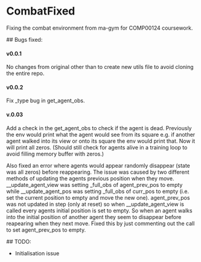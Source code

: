 # CombatFixed
Fixing the combat environment from ma-gym for COMP00124 coursework.

## Bugs fixed:

#### v0.0.1
No changes from original other than to create new utils file to avoid cloning the entire repo.

#### v0.0.2
Fix _type bug in get_agent_obs.

#### v.0.03
Add a check in the get_agent_obs to check if the agent is dead. Previously the env would print what the agent would see from its square e.g. if another agent walked into its view or onto its square the env would print that. Now it will print all zeros. (Should still check for agents alive in a training loop to avoid filling memory buffer with zeros.)

Also fixed an error where agents would appear randomly disappear (state was all zeros) before reappearing. The issue was caused by two different methods of updating the agents previous position when they move. __update_agent_view was setting _full_obs of agent_prev_pos to empty while __update_agent_pos was setting _full_obs of curr_pos to empty (i.e. set the current position to empty and move the new one). agent_prev_pos was not updated in step (only at reset) so when __update_agent_view is called every agents initial position is set to empty. So when an agent walks into the initial position of another agent they seem to disappear before reapearing when they next move. Fixed this by just commenting out the call to set agent_prev_pos to empty.

## TODO:
* Initialisation issue
